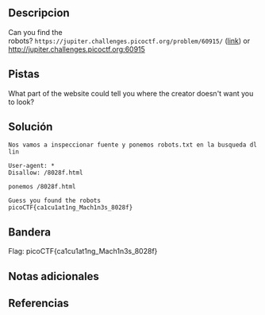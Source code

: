  ## Descripcion
 
Can you find the robots? `https://jupiter.challenges.picoctf.org/problem/60915/` ([link](https://jupiter.challenges.picoctf.org/problem/60915/)) or http://jupiter.challenges.picoctf.org:60915

## Pistas

What part of the website could tell you where the creator doesn't want you to look?


## Solución

``` 
Nos vamos a inspeccionar fuente y ponemos robots.txt en la busqueda dl lin

User-agent: *
Disallow: /8028f.html

ponemos /8028f.html

Guess you found the robots  
picoCTF{ca1cu1at1ng_Mach1n3s_8028f}

```

## Bandera
Flag: picoCTF{ca1cu1at1ng_Mach1n3s_8028f}

## Notas adicionales


## Referencias
